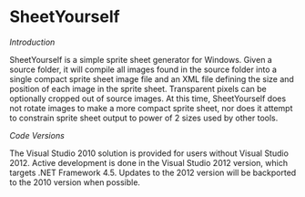 SheetYourself
=============

_Introduction_

SheetYourself is a simple sprite sheet generator for Windows. Given a source folder, it will compile all images found in the source folder into a single compact sprite sheet image file and an XML file defining the size and position of each image in the sprite sheet. Transparent pixels can be optionally cropped out of source images. At this time, SheetYourself does not rotate images to make a more compact sprite sheet, nor does it attempt to constrain sprite sheet output to power of 2 sizes used by other tools.

_Code Versions_

The Visual Studio 2010 solution is provided for users without Visual Studio 2012. Active development is done in the Visual Studio 2012 version, which targets .NET Framework 4.5. Updates to the 2012 version will be backported to the 2010 version when possible.